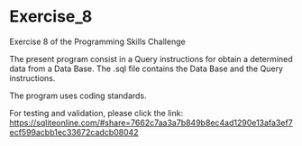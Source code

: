 # Exercise_8

Exercise 8 of the Programming Skills Challenge

The present program consist in a Query instructions for obtain a determined data from a Data Base. The .sql file contains the Data Base and the Query instructions.

The program uses coding standards.

For testing and validation, please click the link: https://sqliteonline.com/#share=7662c7aa3a7b849b8ec4ad1290e13afa3ef7ecf599acbb1ec33672cadcb08042
